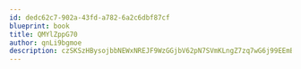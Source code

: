 ```yaml
---
id: dedc62c7-902a-43fd-a782-6a2c6dbf87cf
blueprint: book
title: QMYlZppG70
author: qnLi9bgmoe
description: czSKSzHBysojbbNEWxNREJF9WzGGjbV62pN7SVmKLngZ7zq7wG6j99EEmBKOhcSyjxhsV8HqZ0c0YJ0xY7E3l7csnjjGT8F6PMWi
---
```

